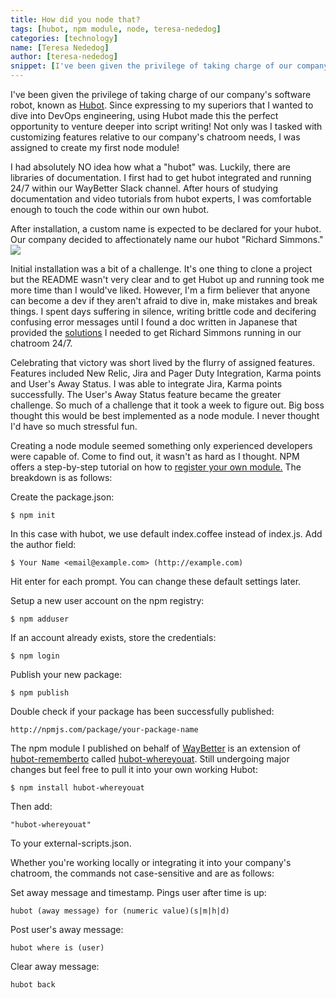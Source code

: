 ```yaml
---
title: How did you node that?
tags: [hubot, npm module, node, teresa-nededog]
categories: [technology]    
name: [Teresa Nededog]
author: [teresa-nededog]
snippet: [I've been given the privilege of taking charge of our company's software robot, known as Hubot. Since expressing to my superiors that I aim to be a DevOps engineer when I grow up, this has been the perfect opportunity to dive into script writing!]
---
```


I've been given the privilege of taking charge of our company's software robot, known as [Hubot](https://hubot.github.com/). Since expressing to my superiors that I wanted to dive into DevOps engineering, using Hubot made this the perfect opportunity to venture deeper into script writing! Not only was I tasked with customizing features relative to our company's chatroom needs, I was assigned to create my first node module!  

I had absolutely NO idea how what a "hubot" was. Luckily, there are libraries of documentation. I first had to get hubot integrated and running 24/7 within our WayBetter Slack channel. After hours of studying documentation and video tutorials from hubot experts, I was comfortable enough to touch the code within our own hubot. 

After installation, a custom name is expected to be declared for your hubot. Our company decided to affectionately name our hubot "Richard Simmons." 
<br>
<img class="img-med" src="/images/posts/richard_simmons.gif">
<br>

Initial installation was a bit of a challenge. It's one thing to clone a project but the README wasn't very clear and to get Hubot up and running took me more time than I would've liked. However, I'm a firm believer that anyone can become a dev if they aren't afraid to dive in, make mistakes and break things. I spent days suffering in silence, writing brittle code and decifering confusing error messages until I found a doc written in Japanese that provided the [solutions](http://qiita.com/tbpgr/items/eb876eb2847ef55e218e) I needed to get Richard Simmons running in our chatroom 24/7. 

Celebrating that victory was short lived by the flurry of assigned features. Features included New Relic, Jira and Pager Duty Integration, Karma points and User's Away Status. I was able to integrate Jira, Karma points successfully.  The User's Away Status feature became the greater challenge. So much of a challenge that it took a week to figure out. Big boss thought this would be best implemented as a node module.  I never thought I'd have so much stressful fun.

Creating a node module seemed something only experienced developers were capable of.  Come to find out, it wasn't as hard as I thought. NPM offers a step-by-step tutorial on how to [register your own module.](https://docs.npmjs.com/getting-started/creating-node-modules) The breakdown is as follows: 

Create the package.json:

    $ npm init

In this case with hubot, we use default index.coffee instead of index.js. Add the author field: 

    $ Your Name <email@example.com> (http://example.com)

Hit enter for each prompt. You can change these default settings later.

Setup a new user account on the npm registry: 

    $ npm adduser

If an account already exists, store the credentials: 

    $ npm login 

Publish your new package:

    $ npm publish

Double check if your package has been successfully published:

    http://npmjs.com/package/your-package-name

The npm module I published on behalf of [WayBetter](http://waybetter.com/) is an extension of [hubot-rememberto](https://github.com/wdalmut/hubot-rememberto) called [hubot-whereyouat](https://www.npmjs.com/package/hubot-whereyouat). Still undergoing major changes but feel free to pull it into your own working Hubot:

    $ npm install hubot-whereyouat

Then add:

    "hubot-whereyouat"

To your external-scripts.json.

Whether you're working locally or integrating it into your company's chatroom, the commands not case-sensitive and are as follows:

Set away message and timestamp. Pings user after time is up:

    hubot (away message) for (numeric value)(s|m|h|d) 

Post user's away message:

    hubot where is (user)

Clear away message:

    hubot back




